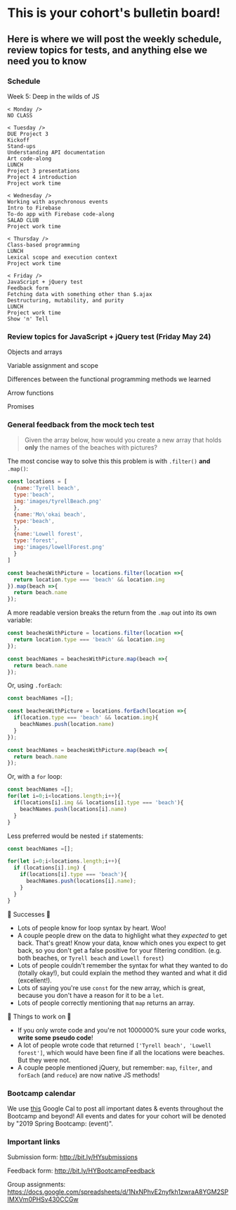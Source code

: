 # This is your cohort's bulletin board! 
## Here is where we will post the weekly schedule, review topics for tests, and anything else we need you to know

### Schedule

Week 5: Deep in the wilds of JS

```
< Monday />
NO CLASS

< Tuesday /> 
DUE Project 3 
Kickoff
Stand-ups
Understanding API documentation
Art code-along
LUNCH
Project 3 presentations
Project 4 introduction
Project work time

< Wednesday /> 
Working with asynchronous events
Intro to Firebase
To-do app with Firebase code-along
SALAD CLUB
Project work time

< Thursday />
Class-based programming
LUNCH
Lexical scope and execution context
Project work time

< Friday />
JavaScript + jQuery test
Feedback form
Fetching data with something other than $.ajax
Destructuring, mutability, and purity
LUNCH
Project work time
Show 'n' Tell
```
<!-- ### Review topics -->

### Review topics for JavaScript + jQuery test (Friday May 24)
Objects and arrays 

Variable assignment and scope

Differences between the functional programming methods we learned

Arrow functions

Promises

### General feedback from the mock tech test

> Given the array below, how would you create a new array that holds **only** the names of the beaches with pictures?

The most concise way to solve this this problem is with `.filter()` **and** `.map()`:

```js
const locations = [
  {name:'Tyrell beach',
  type:'beach',
  img:'images/tyrellBeach.png'
  },
  {name:'Mo\'okai beach',
  type:'beach',
  },
  {name:'Lowell forest',
  type:'forest',
  img:'images/lowellForest.png'
  }
]

const beachesWithPicture = locations.filter(location =>{
  return location.type === 'beach' && location.img
}).map(beach =>{
  return beach.name
});
```

A more readable version breaks the return from the `.map` out into its own variable:

```js
const beachesWithPicture = locations.filter(location =>{
  return location.type === 'beach' && location.img
});

const beachNames = beachesWithPicture.map(beach =>{
  return beach.name
});
```

Or, using `.forEach`:
```js
const beachNames =[];

const beachesWithPicture = locations.forEach(location =>{
  if(location.type === 'beach' && location.img){
    beachNames.push(location.name)
  }
});

const beachNames = beachesWithPicture.map(beach =>{
  return beach.name
});
```

Or, with a `for` loop:

```js
const beachNames =[];
for(let i=0;i<locations.length;i++){
  if(locations[i].img && locations[i].type === 'beach'){
    beachNames.push(locations[i].name)
  }
}
```

Less preferred would be nested `if` statements:
```js
const beachNames =[];

for(let i=0;i<locations.length;i++){
  if (locations[i].img) {
    if(locations[i].type === 'beach'){
      beachNames.push(locations[i].name);
    }
  }
}
```

🎉 Successes 🎉
* Lots of people know for loop syntax by heart. Woo!
* A couple people drew on the data to highlight what they _expected_ to get back. That's great! Know your data, know which ones you expect to get back, so you don't get a false positive for your filtering condition. (e.g. both beaches, or `Tyrell beach` and `Lowell forest`)
* Lots of people couldn't remember the syntax for what they wanted to do (totally okay!), but could explain the method they wanted and what it did (excellent!). 
* Lots of saying you're use `const` for the new array, which is great, because you don't have a reason for it to be a `let`.
* Lots of people correctly mentioning that `map` returns an array.

🔨 Things to work on 🔨
* If you only wrote code and you're not 1000000% sure your code works, **write some pseudo code**!
* A lot of people wrote code that returned `['Tyrell beach', 'Lowell forest']`, which would have been fine if all the locations were beaches. But they were not.
* A couple people mentioned jQuery, but remember: `map`, `filter`, and `forEach` (and `reduce`) are now native JS methods! 

### Bootcamp calendar
We use [this](https://calendar.google.com/calendar/embed?src=hackeryou.com_ckj6930nr6kraakaisos09cccs%40group.calendar.google.com&ctz=America%2FToronto) Google Cal to post all important dates & events throughout the Bootcamp and beyond! All events and dates for your cohort will be denoted by "2019 Spring Bootcamp: (event)".

### Important links
Submission form: http://bit.ly/HYsubmissions

Feedback form: http://bit.ly/HYBootcampFeedback

Group assignments: https://docs.google.com/spreadsheets/d/1NxNPhvE2nyfkh1zwraA8YGM2SPIMXVm0PHSv430CCGw

